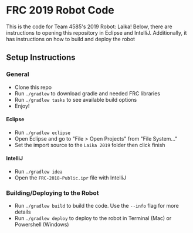 # FRC 2019 Robot Code

This is the code for Team 4585's 2019 Robot: Laika! 
Below, there are instructions to opening this repository in Eclipse and IntelliJ. 
Additionally, it has instructions on how to build and deploy the robot

## Setup Instructions

### General
- Clone this repo
- Run `./gradlew` to download gradle and needed FRC libraries
- Run `./gradlew tasks` to see available build options
- Enjoy!

#### Eclipse
- Run `./gradlew eclipse`
- Open Eclipse and go to "File > Open Projects" from "File System..."
- Set the import source to the `Laika 2019` folder then click finish

#### IntelliJ
- Run `./gradlew idea`
- Open the `FRC-2018-Public.ipr` file with IntelliJ

### Building/Deploying to the Robot
- Run `./gradlew build` to build the code. Use the `--info` flag for more details
- Run `./gradlew deploy` to deploy to the robot in Terminal (Mac) or Powershell (Windows)